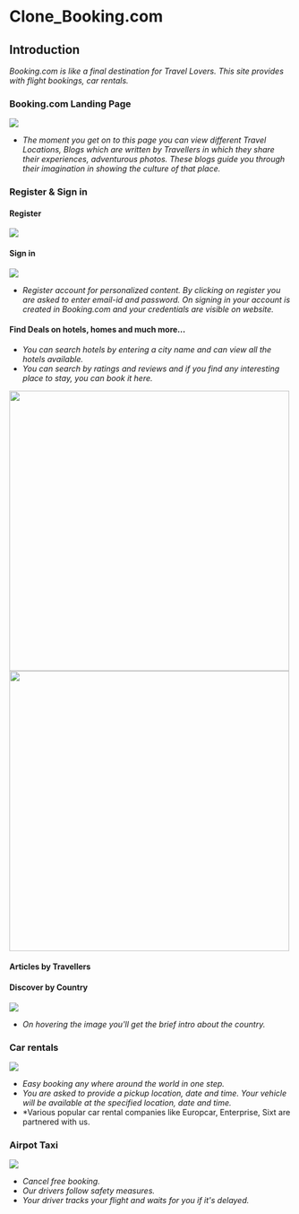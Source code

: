 # Clone_Booking.com

## Introduction
*Booking.com is like a final destination for Travel Lovers. This site provides with flight bookings, car rentals.*

### Booking.com Landing Page

![](https://github.com/TusharTaral/Ravi_Booking.com/blob/master/Screenshot%202021-03-13%20120916.png)

* *The moment you get on to this page you can view different Travel Locations, Blogs which are written by Travellers in which they share their experiences, adventurous photos. These blogs guide you through their imagination in showing the culture of that place.*


### Register & Sign in

#### Register
<img src="https://github.com/TusharTaral/Ravi_Booking.com/blob/master/sign.gif">


#### Sign in
<img src="https://github.com/TusharTaral/Ravi_Booking.com/blob/master/register.gif">

* *Register account for personalized content. By clicking on register you are asked to enter email-id and password. On signing in your account is created in Booking.com and your credentials are visible on website.*

#### Find Deals on hotels, homes and much more...

*  *You can search hotels by entering a city name and can view all the hotels available.*
*  *You can search by ratings and reviews and if you find any interesting place to stay, you can book it here.*



<img src="https://github.com/TusharTaral/Ravi_Booking.com/blob/master/goa.png" width="500" > <img src="https://github.com/TusharTaral/Ravi_Booking.com/blob/master/mumbai.png" width="500" >

#### Articles by Travellers



#### Discover by Country

<img src="https://github.com/TusharTaral/Ravi_Booking.com/blob/master/discover%20screenshot.png"  >

* *On hovering the image you'll get the brief intro about the  country.*

### Car rentals

<img src="https://github.com/TusharTaral/Ravi_Booking.com/blob/master/Car_rentals.png"  >

* *Easy booking any where around the world in one step.*
* *You are asked to provide a pickup location, date and time. Your vehicle will be available at the specified location, date  and time.*
*  *Various popular car rental companies like Europcar, Enterprise, Sixt are partnered with us.

### Airpot Taxi

<img src="https://github.com/TusharTaral/Ravi_Booking.com/blob/master/Airport_Taxi.png"  >

* *Cancel free booking.*
* *Our drivers follow safety measures.*
* *Your driver tracks your flight and waits for you if it's delayed.*




